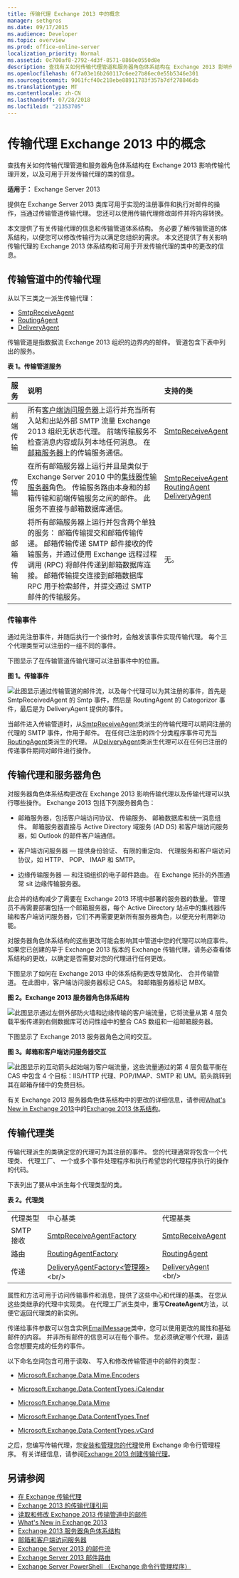 ```yaml
---
title: 传输代理 Exchange 2013 中的概念
manager: sethgros
ms.date: 09/17/2015
ms.audience: Developer
ms.topic: overview
ms.prod: office-online-server
localization_priority: Normal
ms.assetid: 0c700af8-2792-4d3f-8571-8860e0550d8e
description: 查找有关如何传输代理管道和服务器角色体系结构在 Exchange 2013 影响传输代理开发，以及可用于开发传输代理的类的信息。
ms.openlocfilehash: 6f7a03e16b260117c6ee27b86ec0e55b5346e301
ms.sourcegitcommit: 9061fcf40c218ebe88911783f357b7df278846db
ms.translationtype: MT
ms.contentlocale: zh-CN
ms.lasthandoff: 07/28/2018
ms.locfileid: "21353705"
---
```

# <a name="transport-agent-concepts-in-exchange-2013"></a>传输代理 Exchange 2013 中的概念

查找有关如何传输代理管道和服务器角色体系结构在 Exchange 2013 影响传输代理开发，以及可用于开发传输代理的类的信息。 
  
**适用于：** Exchange Server 2013 
  
提供在 Exchange Server 2013 类库可用于实现的注册事件和执行对邮件的操作，当通过传输管道传输代理。 您还可以使用传输代理修改邮件并将内容转换。 
  
本文提供了有关传输代理的信息和传输管道体系结构。 务必要了解传输管道的体系结构，以便您可以修改传输行为以满足您组织的需求。 本文还提供了有关影响传输代理的 Exchange 2013 体系结构和可用于开发传输代理的类中的更改的信息。 
  
## <a name="transport-agents-in-the-transport-pipeline"></a>传输管道中的传输代理
<a name="Pipeline"> </a>

从以下三类之一派生传输代理：
  
- [SmtpReceiveAgent](https://msdn.microsoft.com/library/Microsoft.Exchange.Data.Transport.Smtp.SmtpReceiveAgent.aspx)
- [RoutingAgent](https://msdn.microsoft.com/library/Microsoft.Exchange.Data.Transport.Routing.RoutingAgent.aspx)
- [DeliveryAgent](https://msdn.microsoft.com/library/Microsoft.Exchange.Data.Transport.Delivery.DeliveryAgent.aspx)
    
传输管道是指数据流 Exchange 2013 组织的边界内的邮件。 管道包含下表中列出的服务。
  
**表 1。传输管道服务**

|**服务**|**说明**|**支持的类**|
|:-----|:-----|:-----|
|前端传输  <br/> |所有[客户端访问服务器](http://technet.microsoft.com/en-us/library/dd298114%28v=exchg.150%29.aspx)上运行并充当所有入站和出站外部 SMTP 流量 Exchange 2013 组织无状态代理。 前端传输服务不检查消息内容或队列本地任何消息。 在[邮箱服务器](http://technet.microsoft.com/en-us/library/jj150491%28v=exchg.150%29.aspx)上的传输服务通信。  <br/> |[SmtpReceiveAgent](https://msdn.microsoft.com/library/Microsoft.Exchange.Data.Transport.Smtp.SmtpReceiveAgent.aspx) <br/> |
|传输  <br/> |在所有邮箱服务器上运行并且是类似于 Exchange Server 2010 中的[集线器传输服务器](http://technet.microsoft.com/en-us/library/bb123494%28v=exchg.141%29.aspx)角色。 传输服务路由本身和的邮箱传输和前端传输服务之间的邮件。 此服务不直接与邮箱数据库通信。  <br/> |[SmtpReceiveAgent](https://msdn.microsoft.com/library/Microsoft.Exchange.Data.Transport.Smtp.SmtpReceiveAgent.aspx) <br/> [RoutingAgent](https://msdn.microsoft.com/library/Microsoft.Exchange.Data.Transport.Routing.RoutingAgent.aspx) <br/> [DeliveryAgent](https://msdn.microsoft.com/library/Microsoft.Exchange.Data.Transport.Delivery.DeliveryAgent.aspx) <br/> |
|邮箱传输  <br/> |将所有邮箱服务器上运行并包含两个单独的服务： 邮箱传输提交和邮箱传输传递。 邮箱传输传递 SMTP 邮件接收的传输服务，并通过使用 Exchange 远程过程调用 (RPC) 将邮件传递到邮箱数据库连接。 邮箱传输提交连接到邮箱数据库 RPC 用于检索邮件，并提交通过 SMTP 邮件的传输服务。  <br/> |无。  <br/> |
   
### <a name="transport-events"></a>传输事件
<a name="Events"> </a>

通过先注册事件，并随后执行一个操作时，会触发该事件实现传输代理。 每个三个代理类型可以注册的一组不同的事件。
  
下图显示了在传输管道传输代理可以注册事件中的位置。
  
**图 1。传输事件**

![此图显示通过传输管道的邮件流，以及每个代理可以为其注册的事件，首先是 SmtpReceivedAgent 的 Smtp 事件，然后是 RoutingAgent 的 Categorizor 事件，最后是为 DeliveryAgent 提供的事件。](media/TAConceptsFig1.png)
  
当邮件进入传输管道时，从[SmtpReceiveAgent](https://msdn.microsoft.com/library/Microsoft.Exchange.Data.Transport.Smtp.SmtpReceiveAgent.aspx)类派生的传输代理可以期间注册的代理的 SMTP 事件，作用于邮件。 在任何已注册的四个分类程序事件可充当[RoutingAgent](https://msdn.microsoft.com/library/Microsoft.Exchange.Data.Transport.Routing.RoutingAgent.aspx)类派生的代理。 从[DeliveryAgent](https://msdn.microsoft.com/library/Microsoft.Exchange.Data.Transport.Delivery.DeliveryAgent.aspx)类派生代理可以在任何已注册的传递事件期间对邮件进行操作。 
  
## <a name="transport-agents-and-server-roles"></a>传输代理和服务器角色
<a name="ServerRoles"> </a>

对服务器角色体系结构更改在 Exchange 2013 影响传输代理以及传输代理可以执行哪些操作。 Exchange 2013 包括下列服务器角色：
  
- 邮箱服务器，包括客户端访问协议、 传输服务、 邮箱数据库和统一消息组件。 邮箱服务器直接与 Active Directory 域服务 (AD DS) 和客户端访问服务器，如 Outlook 的邮件客户端通信。
    
- 客户端访问服务器 — 提供身份验证、 有限的重定向、 代理服务和客户端访问协议，如 HTTP、 POP、 IMAP 和 SMTP。
    
- 边缘传输服务器 — 和注销组织的电子邮件路由。 在 Exchange 拓扑的外围通常 sit 边缘传输服务器。
    
此合并的结构减少了需要在 Exchange 2013 环境中部署的服务器的数量。 管理员不再需要部署包括一个邮箱服务器，每个 Active Directory 站点中的集线器传输和客户端访问服务器，它们不再需要更新所有服务器角色，以便充分利用新功能。
  
对服务器角色体系结构的这些更改可能会影响其中管道中您的代理可以响应事件。 如果您已创建的早于 Exchange 2013 版本的 Exchange 传输代理，请务必查看体系结构的更改，以确定是否需要对您的代理进行任何更改。
  
下图显示了如何在 Exchange 2013 中的体系结构更改导致简化、 合并传输管道。 在此图中，客户端访问服务器标记 CAS。 和邮箱服务器标记 MBX。
  
**图 2。Exchange 2013 服务器角色体系结构**

![此图显示通过左侧外部防火墙和边缘传输的客户端流量，它将流量从第 4 层负载平衡传递到右侧数据库可访问性组中的整合 CAS 数组和一组邮箱服务器。](media/Transport_Agent_Concepts_Fig_3.png)
  
下图显示了 Exchange 2013 服务器角色之间的交互。
  
**图 3。邮箱和客户端访问服务器交互**

![此图显示的互动箭头起始端为客户端流量，这些流量通过的第 4 层负载平衡在 CAS 中包含 4 个目标：IIS/HTTP 代理、POP/IMAP、SMTP 和 UM。箭头跳转到其在邮箱存储中的免费目标。](media/Transport_Agent_Concepts_Fig_4.png)
  
有关 Exchange 2013 服务器角色体系结构中的更改的详细信息，请参阅[What's New in Exchange 2013](http://technet.microsoft.com/en-us/library/jj150540%28v=exchg.150%29.aspx)中的[Exchange 2013 体系结构](http://technet.microsoft.com/en-us/library/jj150540%28v=exchg.150%29.aspx#BKMK_Arch)。 
  
## <a name="transport-agent-classes"></a>传输代理类
<a name="Create"> </a>

传输代理派生的类确定您的代理可为其注册的事件。 您的代理通常将包含一个代理类、 代理工厂、 一个或多个事件处理程序和执行希望您的代理程序执行的操作的代码。
  
下表列出了要从中派生每个代理类型的类。
  
**表 2。代理类**

||||
|:-----|:-----|:-----|
|代理类型  <br/> |中心基类  <br/> |代理基类  <br/> |
|SMTP 接收  <br/> |[SmtpReceiveAgentFactory](https://msdn.microsoft.com/library/Microsoft.Exchange.Data.Transport.Smtp.SmtpReceiveAgentFactory.aspx) <br/> |[SmtpReceiveAgent](https://msdn.microsoft.com/library/Microsoft.Exchange.Data.Transport.Smtp.SmtpReceiveAgent.aspx) <br/> |
|路由  <br/> |[RoutingAgentFactory](https://msdn.microsoft.com/library/Microsoft.Exchange.Data.Transport.Routing.RoutingAgentFactory.aspx) <br/> |[RoutingAgent](https://msdn.microsoft.com/library/Microsoft.Exchange.Data.Transport.Routing.RoutingAgent.aspx) <br/> |
|传递  <br/> |[DeliveryAgentFactory\<管理器\>](https://msdn.microsoft.com/en-us/library/dd877550(v=exchg.150).aspx) <br/> |[DeliveryAgent](https://msdn.microsoft.com/en-us/library/microsoft.exchange.data.transport.delivery.deliveryagent(v=exchg.150).aspx) <br/> |
   
属性和方法可用于访问传输事件和消息，提供了这些中心和代理的基类。 在您从这些类继承的代理中实现类。 在代理工厂派生类中，重写**CreateAgent**方法，以便它返回代理类的新实例。 
  
传递给事件参数可以包含实例[EmailMessage](https://msdn.microsoft.com/library/Microsoft.Exchange.Data.Transport.Email.EmailMessage.aspx)类中，您可以使用更改的属性和基础邮件的内容。 并非所有邮件的信息可以在每个事件。 您必须确定哪个代理，最适合您想要完成的任务的事件。 
  
以下命名空间包含可用于读取、 写入和修改传输管道中的邮件的类型：
  
- [Microsoft.Exchange.Data.Mime.Encoders](https://msdn.microsoft.com/library/Microsoft.Exchange.Data.Mime.Encoders.aspx)
    
- [Microsoft.Exchange.Data.ContentTypes.iCalendar](https://msdn.microsoft.com/library/Microsoft.Exchange.Data.ContentTypes.iCalendar.aspx)
    
- [Microsoft.Exchange.Data.Mime](https://msdn.microsoft.com/library/Microsoft.Exchange.Data.Mime.aspx)
    
- [Microsoft.Exchange.Data.ContentTypes.Tnef](https://msdn.microsoft.com/library/Microsoft.Exchange.Data.ContentTypes.Tnef.aspx)
    
- [Microsoft.Exchange.Data.ContentTypes.vCard](https://msdn.microsoft.com/library/Microsoft.Exchange.Data.ContentTypes.vCard.aspx)
    
之后，您编写传输代理，您[安装和管理您的代理](http://technet.microsoft.com/en-us/library/bb125175%28v=exchg.150%29.aspx)使用 Exchange 命令行管理程序。 有关详细信息，请参阅[Exchange 2013 创建传输代理](creating-transport-agents-for-exchange-2013.md)。 
  
## <a name="see-also"></a>另请参阅

- [在 Exchange 传输代理](transport-agents-in-exchange-2013.md)    
- [Exchange 2013 的传输代理引用](transport-agent-reference-for-exchange-2013.md)   
- [读取和修改 Exchange 2013 传输管道中的邮件](reading-and-modifying-messages-in-the-exchange-2013-transport-pipeline.md)    
- [What's New in Exchange 2013](http://technet.microsoft.com/en-us/library/jj150540%28v=exchg.150%29.aspx)   
- [Exchange 2013 服务器角色体系结构](http://blogs.technet.com/b/exchange/archive/2013/01/23/exchange-2013-server-role-architecture.aspx)    
- [邮箱和客户端访问服务器](http://technet.microsoft.com/en-us/library/jj150519%28v=exchg.150%29.aspx)   
- [Exchange Server 2013 的邮件流](http://technet.microsoft.com/en-us/library/aa996349.aspx)
- [Exchange Server 2013 邮件路由](http://technet.microsoft.com/en-us/library/aa998825%28v=exchg.150%29.aspx)   
- [Exchange Server PowerShell （Exchange 命令行管理程序）](https://docs.microsoft.com/en-us/powershell/exchange/exchange-server/exchange-management-shell?view=exchange-ps)
    

